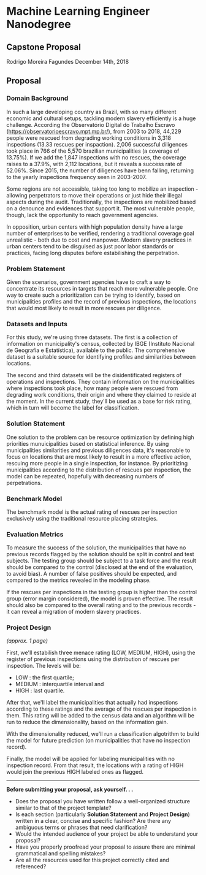 # Machine Learning Engineer Nanodegree
## Capstone Proposal
Rodrigo Moreira Fagundes
December 14th, 2018

## Proposal

### Domain Background

In such a large developing country as Brazil, with so many different economic and cultural setups, tackling modern slavery efficiently is a huge challenge. According the Observatório Digital do Trabalho Escravo (https://observatorioescravo.mpt.mp.br/), from 2003 to 2018, 44,229 people were rescued from degrading working conditions in 3,318 inspections (13.33 rescues per inspaction). 2,006 successful diligences took place in 766 of the 5,570 brazilian municipalities (a coverage of 13.75%). If we add the 1,847 inspections with no rescues, the coverage raises to a 37.9%, with 2,112 locations, but it reveals a success rate of 52.06%. Since 2015, the number of diligences have benn falling, returning to the yearly inspections frequency seen in 2003-2007.

Some regions are not accessible, taking too long to mobilize an inspection - allowing perpetrators to move their operations or just hide their illegal aspects during the audit. Traditionally, the inspections are mobilized based on a denounce and evidences that support it. The most vulnerable people, though, lack the opportunity to reach government agencies.

In opposition, urban centers with high population density have a large number of enterprises to be verified, rendering a traditional coverage goal unrealistic - both due to cost and manpower. Modern slavery practices in urban centers tend to be disguised as just poor labor standards or practices, facing long disputes before estabilishing the perpetration.

### Problem Statement

Given the scenarios, government agencies have to craft a way to concentrate its resources in targets that reach more vulnerable people. One way to create such a prioritization can be trying to identify, based on municipalities profiles and the record of previous inspections, the locations that would most likely to result in more rescues per diligence.

### Datasets and Inputs

For this study, we're using three datasets. The first is a collection of information on municipality's census, collected by IBGE (Instituto Nacional de Geografia e Estatística), available to the public. The comprehensive dataset is a suitable source for identifying profiles and similarities between locations.

The second and third datasets will be the disidentificated registers of operations and inspections. They contain information on the municipalities where inspections took place, how many people were rescued from degrading work conditions, their origin and where they claimed to reside at the moment. In the current study, they'll be used as a base for risk rating, which in turn will become the label for classification.

### Solution Statement

One solution to the problem can be resource optimization by defining high priorities munuicipalities based on statistical inference. By using municipalities similarities and previous diligences data, it's reasonable to focus on locations that are most likely to result in a more effective action, rescuing more people in a single inspection, for instance. By prioritizing municipalities according to the distribution of rescues per inspection, the model can be repeated, hopefully with decreasing numbers of perpetrations.

### Benchmark Model

The benchmark model is the actual rating of rescues per inspection exclusively using the traditional resource placing strategies.

### Evaluation Metrics

To measure the success of the solution, the municipalities that have no previous records flagged by the solution should be split in control and test subjects. The testing group should be subject to a task force and the result should be compared to the control (disclosed at the end of the evaluation, to avoid bias). A number of false positives should be expected, and compared to the metrics revealed in the modeling phase.

If the rescues per inspections in the testing group is higher than the control group (error margin considered), the model is proven effective. The result should also be compared to the overall rating and to the previous records - it can reveal a migration of modern slavery practices.

### Project Design
_(approx. 1 page)_

First, we'll estabilish three menace rating (LOW, MEDIUM, HIGH), using the register of previous inspections using the distribution of rescues per inspection. The levels will be:

- LOW : the first quartile;
- MEDIUM : interquartile interval and
- HIGH : last quartile.

After that, we'll label the municipalities that actually had inspections according to these ratings and the average of the rescues per inspection in them. This rating will be added to the census data and an algorithm will be run to reduce the dimensionality, based on the information gain.

With the dimensionality reduced, we'll run a classification algotrithm to build the model for future prediction (on municipalities that have no inspection record).

Finally, the model will be applied for labeling municipalities with no inspection record. From that result, the locations with a rating of HIGH would join the previous HIGH labeled ones as flagged.

-----------

**Before submitting your proposal, ask yourself. . .**

- Does the proposal you have written follow a well-organized structure similar to that of the project template?
- Is each section (particularly **Solution Statement** and **Project Design**) written in a clear, concise and specific fashion? Are there any ambiguous terms or phrases that need clarification?
- Would the intended audience of your project be able to understand your proposal?
- Have you properly proofread your proposal to assure there are minimal grammatical and spelling mistakes?
- Are all the resources used for this project correctly cited and referenced?
